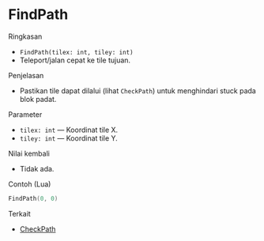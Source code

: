 # FindPath

Ringkasan
- `FindPath(tilex: int, tiley: int)`
- Teleport/jalan cepat ke tile tujuan.

Penjelasan
- Pastikan tile dapat dilalui (lihat `CheckPath`) untuk menghindari stuck pada blok padat.

Parameter
- `tilex: int` — Koordinat tile X.
- `tiley: int` — Koordinat tile Y.

Nilai kembali
- Tidak ada.

Contoh (Lua)
```lua
FindPath(0, 0)
```

Terkait
- [CheckPath](CheckPath.md)
